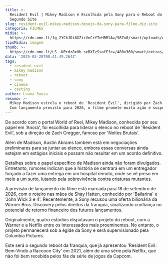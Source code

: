 ```yaml
---
title: >-
  Resident Evil | Mikey Madison é Escolhida pela Sony para o Reboot do Filme,
  Segundo Site
slug: resident-evil-mikey-madison-desejo-da-sony-para-filme-diz-site
categoria: FILMES
midia: >-
  https://cdn.ome.lt/1g_2YCkJOi8GZicVnCrYTeHRMlA=/987x0/smart/uploads/conteudo/fotos/Design_sem_nome_-_2025-03-27T205716.997.png
tipoMidia: imagem
thumb: >-
  https://cdn.ome.lt/LS_-NPrdz8xHb_seBXIzSsafEfc=/480x360/smart/extras/conteudos/Design_sem_nome_-_2025-03-27T205716.997.png
data: '2025-03-28T00:41:49.264Z'
tags:
  - resident evil
  - mikey madison
  - reboot
  - sony
  - cinema
  - casting
author: Luana Souza
resumo: >-
  Mikey Madison estrela o reboot de 'Resident Evil', dirigido por Zach Cregger.
  Com lançamento previsto para 2026, o filme promete muita ação e suspense.
---
```


De acordo com o portal World of Reel, Mikey Madison, conhecida por seu papel em 'Anora', foi escolhida para liderar o elenco no reboot de 'Resident Evil', sob a direção de Zach Cregger, famoso por 'Noites Brutais'.

Além de Madison, Austin Abrams também está em negociações preliminares para se juntar ao elenco, embora essas conversas ainda estejam em estágios iniciais e possam não resultar em um acordo definitivo.

Detalhes sobre o papel específico de Madison ainda não foram divulgados. Entretanto, rumores indicam que a história se centrará em um entregador forçado a fazer uma entrega em um hospital remoto, onde se vê preso em meio a um surto, lutando pela sobrevivência contra criaturas mutantes.

A previsão de lançamento do filme está marcada para 18 de setembro de 2026, com o roteiro nas mãos de Shay Hatten, conhecido por 'Bailarina' e 'John Wick 3 e 4'. Recentemente, a Sony recusou uma oferta bilionária da Warner Bros. Discovery pelos direitos da franquia, sinalizando confiança no potencial de retorno financeiro dos futuros lançamentos.

Originalmente, quatro estúdios disputavam o projeto do reboot, com a Warner e a Netflix entre os interessados mais proeminentes. No entanto, o projeto permanecerá sob a égide da Sony e será supervisionado pela Columbia Pictures.

Este será o segundo reboot da franquia, que já apresentou 'Resident Evil: Bem-Vindo a Raccoon City' em 2021, além de uma série pela Netflix, que não foi bem recebida pelos fãs da série de jogos da Capcom.
